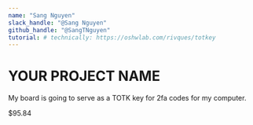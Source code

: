 ```yaml
---
name: "Sang Nguyen"
slack_handle: "@Sang Nguyen"
github_handle: "@SangTNguyen"
tutorial: # technically: https://oshwlab.com/rivques/totkey
---
```


# YOUR PROJECT NAME

<!-- Describe your board in 2-3 sentences. What are you making? What will it do? -->
My board is going to serve as a TOTK key for 2fa codes for my computer.
<!-- How much is it going to cost? -->
$95.84
<!-- Tell us a little bit about your design process. What were some challenges? What helped? ***Totally optional*** -->

